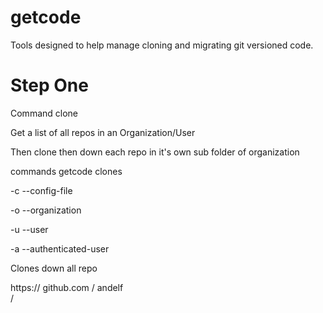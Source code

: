 # getcode
Tools designed to help manage cloning and migrating git versioned code. 


# Step One

Command clone

Get a list of all repos in an Organization/User

Then clone then down each repo in it's own sub folder of organization


commands
getcode clones

-c
--config-file

<path to config file>

-o
--organization

<organization name>

-u
--user

<user name>

-a
--authenticated-user

<user name>

Clones down all repo



https://         github.com    /   andelf                
<protocoale>     <url>             <user>/<organization>

